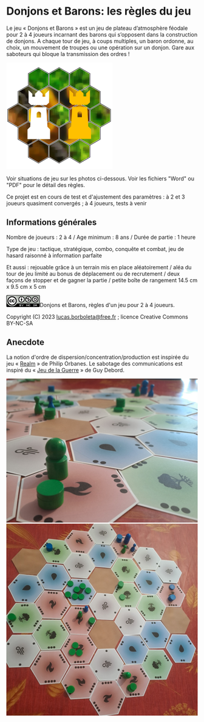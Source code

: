 # Donjons et Barons: les règles du jeu
Le jeu « Donjons et Barons » est un jeu de plateau d’atmosphère féodale pour 2 à 4 joueurs incarnant des barons qui s’opposent dans la construction de donjons. A chaque tour de jeu, à coups multiples, un baron ordonne, au choix, un mouvement de troupes ou une opération sur un donjon. Gare aux saboteurs qui bloque la transmission des ordres !

![](./pictures/donjons-logo-2.png)

Voir situations de jeu sur les photos ci-dessous. Voir les fichiers "Word" ou "PDF" pour le détail des règles.

Ce projet est en cours de test et d'ajustement des paramètres : à 2 et 3 joueurs quasiment convergés ; à 4 joueurs, tests à venir

## Informations générales

Nombre de joueurs : 2 à 4 / Age minimum : 8 ans / Durée de partie : 1 heure

Type de jeu : tactique, stratégique, combo, conquête et combat, jeu de hasard raisonné à information parfaite

Et aussi : rejouable grâce à un terrain mis en place aléatoirement / aléa du tour de jeu limité au bonus de déplacement ou de recrutement / deux façons de stopper et de gagner la partie / petite boîte de rangement 14.5 cm x 9.5 cm x 5 cm

![](./pictures/CC-BY-NC-SA.png)Donjons et Barons, règles d'un jeu pour 2 à 4 joueurs.

Copyright (C) 2023 [lucas.borboleta@free.fr](mailto:lucas.borboleta@free.fr) ; licence Creative Commons BY-NC-SA

## Anecdote
La notion d'ordre de dispersion/concentration/production est inspirée du jeu « [Realm](https://boardgamegeek.com/boardgame/3024/realm) » de Philip Orbanes. Le sabotage des communications est inspiré du « [Jeu de la Guerre](https://fr.wikipedia.org/wiki/Le_Jeu_de_la_guerre_(livre)) » de Guy Debord.

<img src="./pictures/Donjons-et-Barons-2024-0421-1542-02.jpg" style="zoom:60%;" />

<img src="./pictures/Donjons-et-Barons-2024-0421-1542-01.jpg" style="zoom:60%;" />
